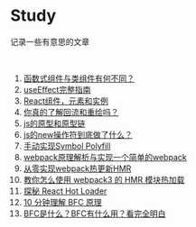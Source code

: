 # Study

记录一些有意思的文章

<br />

1. [函数式组件与类组件有何不同？](https://overreacted.io/zh-hans/how-are-function-components-different-from-classes)
2. [useEffect完整指南](https://overreacted.io/zh-hans/a-complete-guide-to-useeffect)
3. [React组件，元素和实例](https://react.docschina.org/blog/2015/12/18/react-components-elements-and-instances.html)
4. [你真的了解回流和重绘吗？](https://segmentfault.com/a/1190000017329980)
5. [js的原型和原型链](https://www.jianshu.com/p/be7c95714586)
6. [js的new操作符到底做了什么？](https://zhuanlan.zhihu.com/p/158640941)
7. [手动实现Symbol Polyfill](https://zhuanlan.zhihu.com/p/27297604)
8. [webpack原理解析与实现一个简单的webpack](https://segmentfault.com/a/1190000020353337)
9. [从零实现webpack热更新HMR](https://juejin.cn/post/6844904020528594957)
10. [教你怎么使用 webpack3 的 HMR 模块热加载](https://juejin.cn/post/6844903541421654023)
11. [探秘 React Hot Loader](https://zhuanlan.zhihu.com/p/34193549)
12. [10 分钟理解 BFC 原理](https://zhuanlan.zhihu.com/p/25321647)
13. [BFC是什么？BFC有什么用？看完全明白](https://www.cnblogs.com/qs-cnblogs/p/12349887.html)

